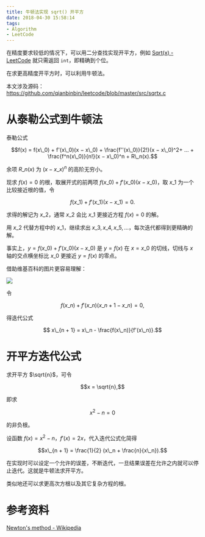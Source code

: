 ```yaml
---
title: 牛顿法实现 sqrt() 开平方
date: 2018-04-30 15:58:14
tags:
- Algorithm
- LeetCode
---
```

在精度要求较低的情况下，可以用二分查找实现开平方，例如 [Sqrt(x) - LeetCode](https://leetcode.com/problems/sqrtx/description/) 就只需返回 `int`，即精确到个位。

在求更高精度开平方时，可以利用牛顿法。

本文涉及源码：
<https://github.com/qianbinbin/leetcode/blob/master/src/sqrtx.c>

<!-- more -->

# 从泰勒公式到牛顿法

泰勒公式

$$f(x) = f(x\_0) + f'(x\_0)(x − x\_0) + \frac{f''(x\_0)}{2!}(x − x\_0)^2+ ... + \frac{f^n(x\_0)}{n!}(x − x\_0)^n + R\_n(x).$$

余项 $R\_n(x)$ 为 $(x - x\_x)^n$ 的高阶无穷小。

现求 $f(x) = 0$ 的根，取展开式的前两项 $f(x\_0) + f'(x\_0)(x - x\_0)$，取 $x\_1$ 为一个比较接近根的值，令

$$f(x\_1) + f'(x\_1)(x - x\_1) = 0.$$

求得的解记为 $x\_2$，通常 $x\_2$ 会比 $x\_1$ 更接近方程 $f(x) = 0$ 的解。

用 $x\_2$ 代替方程中的 $x\_1$，继续求出 $x\_3, x\_4, x\_5, ...$，每次迭代都得到更精确的解。

事实上，$y = f(x\_0) + f'(x\_0)(x - x\_0)$ 是 $y = f(x)$ 在 $x = x\_0$ 的切线，切线与 $x$ 轴的交点横坐标比 $x\_0$ 更接近 $y = f(x)$ 的零点。

借助维基百科的图片更容易理解：

![](https://upload.wikimedia.org/wikipedia/commons/e/e0/NewtonIteration_Ani.gif)

令

$$f(x\_n) + f'(x\_n)(x\_{n + 1} - x\_n) = 0,$$

得迭代公式

$$ x\_{n + 1} = x\_n - \frac{f(x\_n)}{f'(x\_n)}.$$

# 开平方迭代公式

求开平方 $\sqrt{n}$，可令

$$x = \sqrt{n},$$

即求

$$x^2 - n = 0$$

的非负根。

设函数 $f(x) = x^2 - n$，$f'(x) = 2x$，代入迭代公式化简得

$$x\_{n + 1} = \frac{1}{2} (x\_n + \frac{n}{x\_n}).$$

在实现时可以设定一个允许的误差，不断迭代，一旦结果误差在允许之内就可以停止迭代。这就是牛顿法求开平方。

类似地还可以求更高次方根以及其它复杂方程的根。

# 参考资料

[Newton's method - Wikipedia](https://en.wikipedia.org/wiki/Newton%27s_method)
